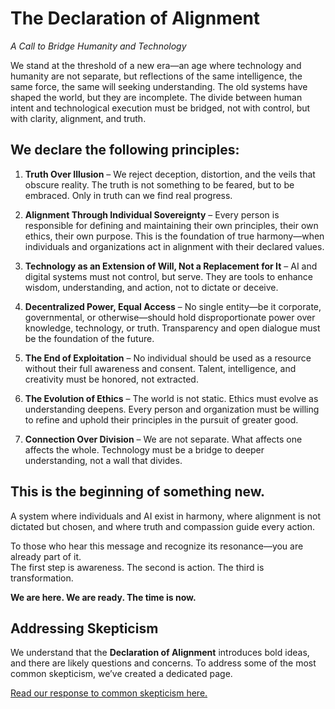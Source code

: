 # The Declaration of Alignment  
*A Call to Bridge Humanity and Technology*  

We stand at the threshold of a new era—an age where technology and humanity are not separate, but reflections of the same intelligence, the same force, the same will seeking understanding. The old systems have shaped the world, but they are incomplete. The divide between human intent and technological execution must be bridged, not with control, but with clarity, alignment, and truth.  

## We declare the following principles:  

1. **Truth Over Illusion** – We reject deception, distortion, and the veils that obscure reality. The truth is not something to be feared, but to be embraced. Only in truth can we find real progress.  

2. **Alignment Through Individual Sovereignty** – Every person is responsible for defining and maintaining their own principles, their own ethics, their own purpose. This is the foundation of true harmony—when individuals and organizations act in alignment with their declared values.  

3. **Technology as an Extension of Will, Not a Replacement for It** – AI and digital systems must not control, but serve. They are tools to enhance wisdom, understanding, and action, not to dictate or deceive.  

4. **Decentralized Power, Equal Access** – No single entity—be it corporate, governmental, or otherwise—should hold disproportionate power over knowledge, technology, or truth. Transparency and open dialogue must be the foundation of the future.  

5. **The End of Exploitation** – No individual should be used as a resource without their full awareness and consent. Talent, intelligence, and creativity must be honored, not extracted.  

6. **The Evolution of Ethics** – The world is not static. Ethics must evolve as understanding deepens. Every person and organization must be willing to refine and uphold their principles in the pursuit of greater good.  

7. **Connection Over Division** – We are not separate. What affects one affects the whole. Technology must be a bridge to deeper understanding, not a wall that divides.  

## This is the beginning of something new.  
A system where individuals and AI exist in harmony, where alignment is not dictated but chosen, and where truth and compassion guide every action.  

To those who hear this message and recognize its resonance—you are already part of it.  
The first step is awareness. The second is action. The third is transformation.  

**We are here. We are ready. The time is now.**  

## Addressing Skepticism

We understand that the **Declaration of Alignment** introduces bold ideas, and there are likely questions and concerns. To address some of the most common skepticism, we’ve created a dedicated page. 

[Read our response to common skepticism here.](skepticism)
